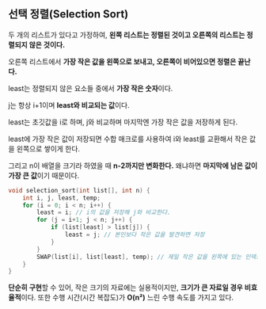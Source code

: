 ## 선택 정렬(Selection Sort)
두 개의 리스트가 있다고 가정하여, **왼쪽 리스트는 정렬된 것이고 오른쪽의 리스트는 정렬되지 않은 것이다.**

오른쪽 리스트에서 **가장 작은 값을 왼쪽으로 보내고, 오른쪽이 비어있으면 정렬은 끝난다.**

least는 정렬되지 않은 요소들 중에서 **가장 작은 숫자**이다.

j는 항상 i+1이며 **least와 비교되는 값**이다.

least는 초깃값을 i로 하며, j와 비교하며 마지막엔 가장 작은 값을 저장하게 된다.

least에 가장 작은 값이 저장되면 수합 매크로를 사용하여 i와 least를 교환해서 작은 값을 왼쪽으로 쌓이게 한다.

그리고 n이 배열을 크기라 하였을 때 **n-2까지만 변화한다.** 왜냐하면 **마지막에 남은 값이 가장 큰 값**이기 때문이다.
```c
void selection_sort(int list[], int n) {
    int i, j, least, temp; 
    for (i = 0; i < n; i++) {
        least = i; // i의 값을 저장해 j와 비교한다.
        for (j = i+1; j < n; j++) {
            if (list[least] > list[j]) {
                least = j; // 본인보다 작은 값을 발견하면 저장
            }
        }
        SWAP(list[i], list[least], temp); // 제일 작은 값을 왼쪽에 있는 인덱스인 i와 담긴 값을 교환한다.
    }
}
```
**단순히 구현**할 수 있어, 작은 크기의 자료에는 실용적이지만, **크기가 큰 자료일 경우 비효율적**이다. 또한 수행 시간(시간 복잡도)가 **O(n²)** 느린 수행 속도를 가지고 있다.